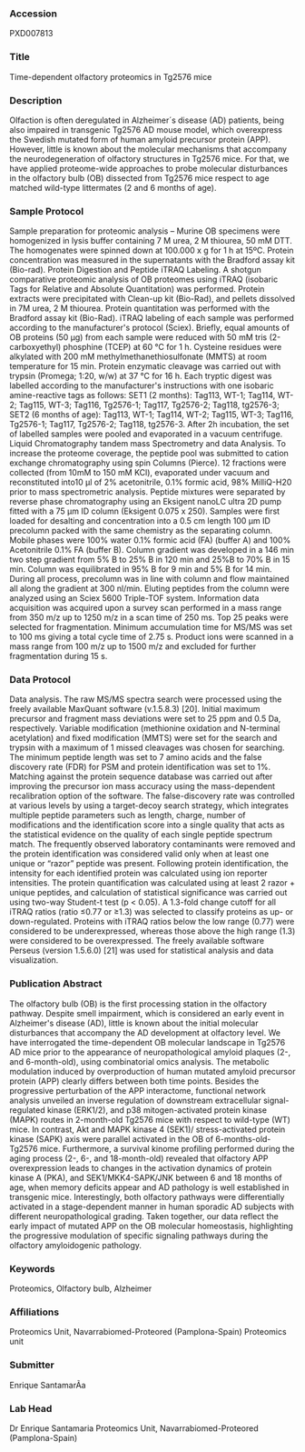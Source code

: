 ### Accession
PXD007813

### Title
Time-dependent olfactory  proteomics in Tg2576 mice

### Description
Olfaction is often deregulated in Alzheimer´s disease (AD) patients, being also impaired in transgenic Tg2576 AD mouse model, which overexpress the Swedish mutated form of human amyloid precursor protein (APP). However, little is known about the molecular mechanisms that accompany the neurodegeneration of olfactory structures in Tg2576 mice. For that, we have applied proteome-wide approaches to probe molecular disturbances in the olfactory bulb (OB) dissected from Tg2576 mice respect to age matched wild-type littermates (2 and 6 months of age).

### Sample Protocol
Sample preparation for proteomic analysis – Murine OB specimens were homogenized in lysis buffer containing 7 M urea, 2 M thiourea, 50 mM DTT. The homogenates were spinned down at 100.000 x g for 1 h at 15ºC. Protein concentration was measured in the supernatants with the Bradford assay kit (Bio-rad). Protein Digestion and Peptide iTRAQ Labeling. A shotgun comparative proteomic analysis of OB proteomes using iTRAQ (isobaric Tags for Relative and Absolute Quantitation) was performed. Protein extracts were precipitated with Clean-up kit (Bio-Rad), and pellets dissolved in 7M urea, 2 M thiourea. Protein quantitation was performed with the Bradford assay kit (Bio-Rad). iTRAQ labeling of each sample was performed according to the manufacturer's protocol (Sciex). Briefly, equal amounts of OB proteins (50 μg) from each sample were reduced with 50 mM tris (2-carboxyethyl) phosphine (TCEP) at 60 °C for 1 h. Cysteine residues were alkylated with 200 mM methylmethanethiosulfonate (MMTS) at room temperature for 15 min. Protein enzymatic cleavage was carried out with trypsin (Promega; 1:20, w/w) at 37 °C for 16 h. Each tryptic digest was labelled according to the manufacturer's instructions with one isobaric amine-reactive tags as follows: SET1 (2 months): Tag113, WT-1; Tag114, WT-2; Tag115, WT-3; Tag116, Tg2576-1; Tag117, Tg2576-2; Tag118, tg2576-3; SET2 (6 months of age): Tag113, WT-1; Tag114, WT-2; Tag115, WT-3; Tag116, Tg2576-1; Tag117, Tg2576-2; Tag118, tg2576-3. After 2h incubation, the set of labelled samples were pooled and evaporated in a vacuum centrifuge.  Liquid Chromatography tandem mass Spectrometry and data Analysis. To increase the proteome coverage, the peptide pool was submitted to cation exchange chromatography using spin Columns (Pierce). 12 fractions were collected (from 10mM to 150 mM KCl), evaporated under vacuum and reconstituted into10 μl of 2% acetonitrile, 0.1% formic acid, 98% MilliQ-H20 prior to mass spectrometric analysis. Peptide mixtures were separated by reverse phase chromatography using an Eksigent nanoLC ultra 2D pump fitted with a 75 μm ID column (Eksigent 0.075 x 250). Samples were first loaded for desalting and concentration into a 0.5 cm length 100 μm ID precolumn packed with the same chemistry as the separating column. Mobile phases were 100% water 0.1% formic acid (FA) (buffer A) and 100% Acetonitrile 0.1% FA (buffer B). Column gradient was developed in a 146 min two step gradient from 5% B to 25% B in 120 min and 25%B to 70% B in 15 min. Column was equilibrated in 95% B for 9 min and 5% B for 14 min. During all process, precolumn was in line with column and flow maintained all along the gradient at 300 nl/min. Eluting peptides from the column were analyzed using an Sciex 5600 Triple-TOF system. Information data acquisition was acquired upon a survey scan performed in a mass range from 350 m/z up to 1250 m/z in a scan time of 250 ms. Top 25 peaks were selected for fragmentation. Minimum accumulation time for MS/MS was set to 100 ms giving a total cycle time of 2.75 s. Product ions were scanned in a mass range from 100 m/z up to 1500 m/z and excluded for further fragmentation during 15 s.

### Data Protocol
Data analysis. The raw MS/MS spectra search were processed using the freely available MaxQuant software (v.1.5.8.3) [20]. Initial maximum precursor and fragment mass deviations were set to 25 ppm and 0.5 Da, respectively. Variable modification (methionine oxidation and N-terminal acetylation) and fixed modification (MMTS) were set for the search and trypsin with a maximum of 1 missed cleavages was chosen for searching. The minimum peptide length was set to 7 amino acids and the false discovery rate (FDR) for PSM and protein identification was set to 1%. Matching against the protein sequence database was carried out after improving the precursor ion mass accuracy using the mass-dependent recalibration option of the software. The false-discovery rate was controlled at various levels by using a target-decoy search strategy, which integrates multiple peptide parameters such as length, charge, number of modifications and the identification score into a single quality that acts as the statistical evidence on the quality of each single peptide spectrum match. The frequently observed laboratory contaminants were removed and the protein identification was considered valid only when at least one unique or “razor” peptide was present. Following protein identification, the intensity for each identified protein was calculated using ion reporter intensities. The protein quantification was calculated using at least 2 razor + unique peptides, and calculation of statistical significance was carried out using two-way Student-t test (p < 0.05). A 1.3-fold change cutoff for all iTRAQ ratios (ratio ≤0.77 or ≥1.3) was selected to classify proteins as up- or down-regulated. Proteins with iTRAQ ratios below the low range (0.77) were considered to be underexpressed, whereas those above the high range (1.3) were considered to be overexpressed. The freely available software Perseus (version 1.5.6.0) [21] was used for statistical analysis and data visualization.

### Publication Abstract
The olfactory bulb (OB) is the first processing station in the olfactory pathway. Despite smell impairment, which is considered an early event in Alzheimer's disease (AD), little is known about the initial molecular disturbances that accompany the AD development at olfactory level. We have interrogated the time-dependent OB molecular landscape in Tg2576 AD mice prior to the appearance of neuropathological amyloid plaques (2-, and 6-month-old), using combinatorial omics analysis. The metabolic modulation induced by overproduction of human mutated amyloid precursor protein (APP) clearly differs between both time points. Besides the progressive perturbation of the APP interactome, functional network analysis unveiled an inverse regulation of downstream extracellular signal-regulated kinase (ERK1/2), and p38 mitogen-activated protein kinase (MAPK) routes in 2-month-old Tg2576 mice with respect to wild-type (WT) mice. In contrast, Akt and MAPK kinase 4 (SEK1)/ stress-activated protein kinase (SAPK) axis were parallel activated in the OB of 6-months-old-Tg2576 mice. Furthermore, a survival kinome profiling performed during the aging process (2-, 6-, and 18-month-old) revealed that olfactory APP overexpression leads to changes in the activation dynamics of protein kinase A (PKA), and SEK1/MKK4-SAPK/JNK between 6 and 18 months of age, when memory deficits appear and AD pathology is well established in transgenic mice. Interestingly, both olfactory pathways were differentially activated in a stage-dependent manner in human sporadic AD subjects with different neuropathological grading. Taken together, our data reflect the early impact of mutated APP on the OB molecular homeostasis, highlighting the progressive modulation of specific signaling pathways during the olfactory amyloidogenic pathology.

### Keywords
Proteomics, Olfactory bulb, Alzheimer

### Affiliations
Proteomics Unit, Navarrabiomed-Proteored (Pamplona-Spain)
Proteomics unit

### Submitter
Enrique SantamarÃ­a

### Lab Head
Dr Enrique Santamaria
Proteomics Unit, Navarrabiomed-Proteored (Pamplona-Spain)


